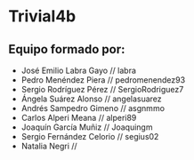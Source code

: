 # Trivial4b
## Equipo formado por: 

* José Emilio Labra Gayo // labra
* Pedro Menéndez Piera // pedromenendez93
* Sergio Rodríguez Pérez // SergioRodriguez7
* Ángela Suárez Alonso // angelasuarez
* Andrés Sampedro Gimeno // asgnmmo
* Carlos Alperi Meana // alperi89
* Joaquín García Muñiz // Joaquingm
* Sergio Fernández Celorio // segius02
* Natalia Negri // 

